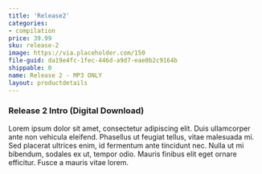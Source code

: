 ```yaml
---
title: 'Release2'
categories:
- compilation
price: 39.99
sku: release-2
image: https://via.placeholder.com/150
file-guid: da19e4fc-1fec-446d-a9d7-eae0b2c9164b
shippable: 0
name: Release 2 - MP3 ONLY
layout: productdetails
---
```


### Release 2 Intro (Digital Download)
Lorem ipsum dolor sit amet, consectetur adipiscing elit. Duis ullamcorper ante non vehicula eleifend.
Phasellus ut feugiat tellus, vitae malesuada mi. Sed placerat ultrices enim, id fermentum ante tincidunt nec.
Nulla ut mi bibendum, sodales ex ut, tempor odio. Mauris finibus elit eget ornare efficitur. Fusce a mauris vitae lorem.